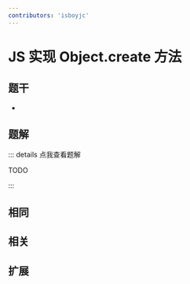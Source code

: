 ```yaml
---
contributors: 'isboyjc'
---
```


# JS 实现 Object.create 方法


## 题干

- 



## 题解

::: details 点我查看题解

  TODO

:::



## 相同


## 相关


## 扩展


